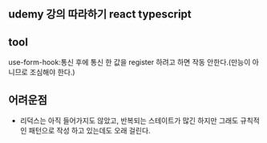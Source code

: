 ## udemy 강의 따라하기 react typescript

## tool

use-form-hook:통신 후에 통신 한 값을 register 하려고 하면 작동 안한다.(만능이 아니므로 조심해야 한다.)

## 어려운점

- 리덕스는 아직 들어가지도 않았고, 반복되는 스테이트가 많긴 하지만 그래도 규칙적인 패턴으로 작성 하고 있는데도
  오래 걸린다.
